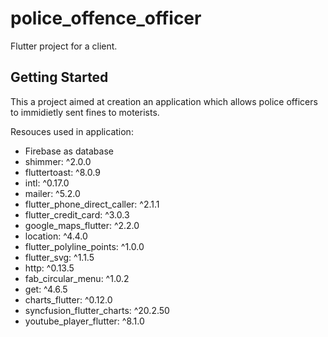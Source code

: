 # police_offence_officer

Flutter project for a client.

## Getting Started

This a project aimed at creation an application which allows police officers to immidietly sent fines to moterists. 

Resouces used in application:

- Firebase as database
- shimmer: ^2.0.0
- fluttertoast: ^8.0.9
- intl: ^0.17.0
- mailer: ^5.2.0
- flutter_phone_direct_caller: ^2.1.1
- flutter_credit_card: ^3.0.3
- google_maps_flutter: ^2.2.0
- location: ^4.4.0
- flutter_polyline_points: ^1.0.0
- flutter_svg: ^1.1.5
- http: ^0.13.5
- fab_circular_menu: ^1.0.2
- get: ^4.6.5
- charts_flutter: ^0.12.0
- syncfusion_flutter_charts: ^20.2.50
- youtube_player_flutter: ^8.1.0
 
